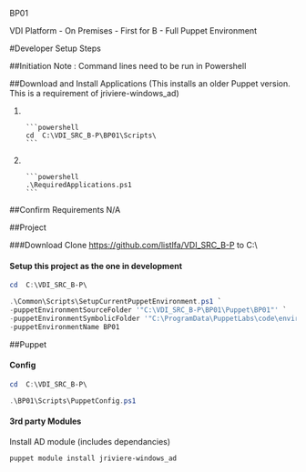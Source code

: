BP01

VDI Platform - On Premises - First for B - Full Puppet Environment

#Developer Setup Steps

##Initiation
Note : Command lines need to be run in Powershell



##Download and Install Applications
(This installs an older Puppet version. This is a requirement of jriviere-windows_ad)

1.

        ```powershell
        cd  C:\VDI_SRC_B-P\BP01\Scripts\
        ```
2.

        ```powershell
        .\RequiredApplications.ps1
        ```



##Confirm Requirements
N/A



##Project

###Download
Clone https://github.com/listlfa/VDI_SRC_B-P to C:\

#### Setup this project as the one in development
```powershell
cd  C:\VDI_SRC_B-P\
```

```powershell
.\Common\Scripts\SetupCurrentPuppetEnvironment.ps1 `
-puppetEnvironmentSourceFolder '"C:\VDI_SRC_B-P\BP01\Puppet\BP01"' `
-puppetEnvironmentSymbolicFolder '"C:\ProgramData\PuppetLabs\code\environments\BP01"' `
-puppetEnvironmentName BP01
```



##Puppet

#### Config
```powershell
cd  C:\VDI_SRC_B-P\
```

```powershell
.\BP01\Scripts\PuppetConfig.ps1
```

#### 3rd party Modules
Install AD module (includes dependancies)
```powershell
puppet module install jriviere-windows_ad
```
